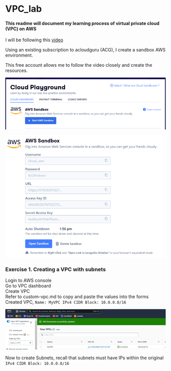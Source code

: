 # VPC_lab  
#### This readme will document my learning process of virtual private cloud (VPC) on AWS  

I will be following this [video](https://www.youtube.com/watch?v=g2JOHLHh4rI)  

<!-- ![alttext](/images/filename) -->

Using an existing subscription to acloudguru (ACG), I create a sandbox AWS environment.  
  
This free account allows me to follow the video closely and create the resources.  

![](/images/acg_aws.png)

![](/images/aws_credentials.png)

###  Exercise 1. Creating a VPC with subnets  



Login to AWS console  
Go to VPC dashboard  
Create VPC  
Refer to custom-vpc.md to copy and paste the values into the forms  
Created VPC, `Name: MyVPC IPv4 CIDR Block: 10.0.0.0/16`  

![](/images/vpc_cidr.png)

Now to create Subnets, recall that subnets must have IPs within the original `IPv4 CIDR Block: 10.0.0.0/16`  

